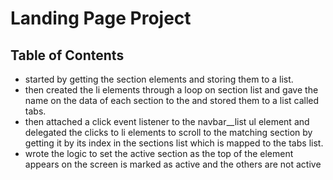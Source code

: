 # Landing Page Project

## Table of Contents
- started by getting the section elements and storing them to a list.
- then created the li elements through a loop on section list and gave the name on the data of each section to the and stored them to a list called tabs.
- then attached a click event listener to the navbar__list ul element and delegated the clicks to li elements to scroll to the matching section by getting it by its index in the sections list which is mapped to the tabs list.
- wrote the logic to set the active section as the top of the element appears on the screen is marked as active and the others are not active